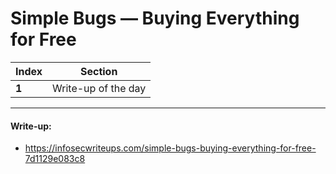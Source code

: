# Simple Bugs — Buying Everything for Free

Index | Section
--- | ---
**1** | Write-up of the day

___


#### Write-up: 

* https://infosecwriteups.com/simple-bugs-buying-everything-for-free-7d1129e083c8
